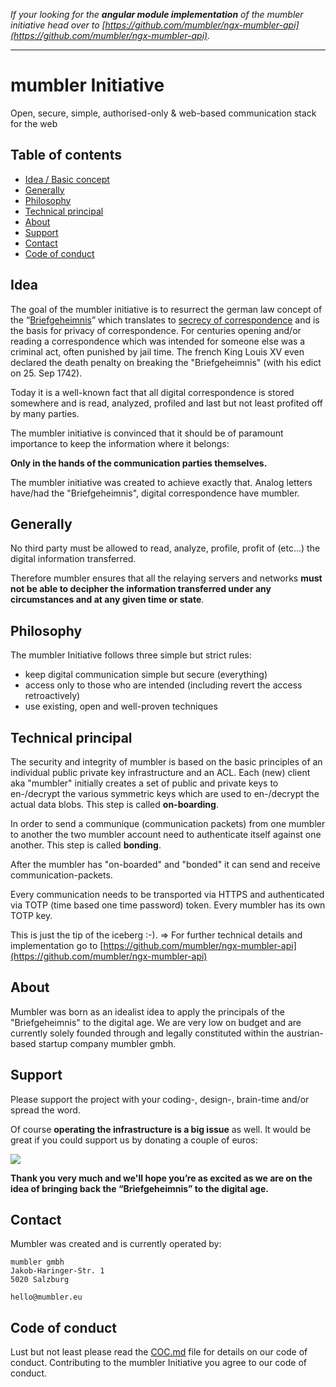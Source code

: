 _If your looking for the **angular module implementation** of the mumbler initiative head over to [https://github.com/mumbler/ngx-mumbler-api](https://github.com/mumbler/ngx-mumbler-api)._


_______



# mumbler Initiative

Open, secure, simple, authorised-only & web-based communication stack for the web


## Table of contents

-  [Idea / Basic concept](#idea)
-  [Generally](#generally)
-  [Philosophy](#philosophy)
-  [Technical principal](#technical-principal)
-  [About](#about)
-  [Support](#support)
-  [Contact](#contact)
-  [Code of conduct](#code-of-conduct)

## Idea

The goal of the mumbler initiative is to resurrect the german law concept of the 
“[Briefgeheimnis](https://de.wikipedia.org/wiki/Briefgeheimnis)” which translates to 
[secrecy of correspondence](https://en.wikipedia.org/wiki/Secrecy_of_correspondence) and is the basis for
privacy of correspondence. For centuries opening and/or reading a correspondence which was intended for 
someone else was a criminal act, often punished by jail time. The french King Louis XV even declared the death 
penalty on breaking the "Briefgeheimnis" (with his edict on 25. Sep 1742).

Today it is a well-known fact that all digital correspondence is stored somewhere and 
is read, analyzed, profiled and last but not least profited off by many parties.

The mumbler initiative is convinced that it should be of paramount importance to keep the 
information where it belongs:
 
**Only in the hands of the communication parties themselves.**

The mumbler initiative was created to achieve exactly that. Analog letters have/had the "Briefgeheimnis", 
digital correspondence have mumbler.

## Generally

No third party must be allowed to read, analyze, profile, profit of (etc...) the digital information transferred. 

Therefore mumbler ensures that all the relaying servers and networks **must not be able to decipher the information 
transferred under any circumstances and at any given time or state**. 

## Philosophy

The mumbler Initiative follows three simple but strict rules:

*  keep digital communication simple but secure (everything)
*  access only to those who are intended (including revert the access retroactively)
*  use existing, open and well-proven techniques


## Technical principal

The security and integrity of mumbler is based on the basic principles of an individual public private key 
infrastructure and an ACL. Each (new) client aka "mumbler" initially creates a set of public and private keys to en-/decrypt 
the various symmetric keys which are used to en-/decrypt the actual data blobs. This step is called __on-boarding__.

In order to send a communique (communication packets) from one mumbler to another the two mumbler account need to authenticate itself against
one another. This step is called __bonding__.

After the mumbler has "on-boarded" and "bonded" it can send and receive communication-packets.

Every communication needs to be transported via HTTPS and authenticated via TOTP (time based one time password) token.
Every mumbler has its own TOTP key.

This is just the tip of the iceberg :-). => For further technical details and implementation go to 
[https://github.com/mumbler/ngx-mumbler-api](https://github.com/mumbler/ngx-mumbler-api)

## About

Mumbler was born as an idealist idea to apply the principals of the "Briefgeheimnis" to the digital age. 
We are very low on budget and are currently solely founded through and legally constituted 
within the austrian-based startup company mumbler gmbh.

## Support

Please support the project with your coding-, design-, brain-time and/or spread the word.

Of course **operating the infrastructure is a big issue** as well. 
It would be great if you could support us by donating a couple of euros:

[![](https://www.paypalobjects.com/en_US/i/btn/btn_donateCC_LG.gif)](https://www.paypal.com/cgi-bin/webscr?cmd=_s-xclick&hosted_button_id=EZ2DJPABLJS6J)

**Thank you very much and we'll hope you’re as excited as we are on the idea of bringing back the “Briefgeheimnis” 
to the digital age.**

## Contact

Mumbler was created and is currently operated by:

```
mumbler gmbh
Jakob-Haringer-Str. 1
5020 Salzburg

hello@mumbler.eu
```

## Code of conduct

Lust but not least please read the [COC.md](COC.md) file for details on our code of conduct. Contributing to the
mumbler Initiative you agree to our code of conduct.
